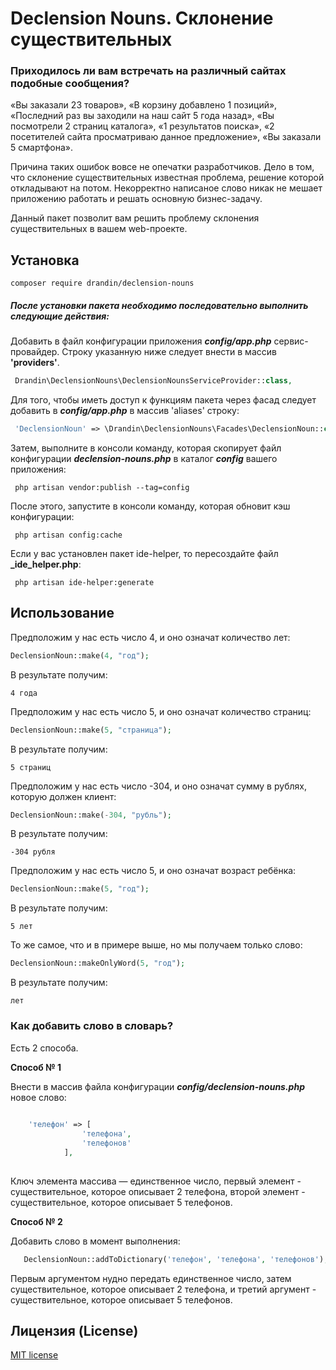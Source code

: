 # Declension Nouns. Склонение существительных

### Приходилось ли вам встречать на различный сайтах подобные сообщения?

«Вы заказали 23 товаров», «В корзину добавлено 1 позиций», «Последний раз вы заходили на наш сайт 5 года назад», «Вы посмотрели 2 страниц каталога»,  «1 результатов поиска», «2 посетителей сайта просматриваю данное предложение», «Вы заказали 5 смартфона».

Причина таких ошибок вовсе не опечатки разработчиков. Дело в том, что склонение существительных известная проблема, решение которой откладывают на потом. Некорректно написаное слово никак не мешает приложению работать и решать основную бизнес-задачу. 

Данный пакет позволит вам решить проблему склонения существительных в вашем web-проекте.

## Установка

    composer require drandin/declension-nouns
    
##### После установки пакета необходимо последовательно выполнить следующие действия:

Добавить в файл конфигурации приложения _**config/app.php**_ сервис-провайдер. Строку указанную ниже следует внести в массив **'providers'**.

```php
 Drandin\DeclensionNouns\DeclensionNounsServiceProvider::class,
```

Для того, чтобы иметь доступ к функциям пакета через фасад следует добавить в _**config/app.php**_ в массив 'aliases' строку:

```php
 'DeclensionNoun' => \Drandin\DeclensionNouns\Facades\DeclensionNoun::class,
```

Затем, выполните в консоли команду, которая скопирует файл конфигурации _**declension-nouns.php**_ в каталог _**config**_ вашего приложения:

```
 php artisan vendor:publish --tag=config
```

После этого, запустите в консоли команду, которая обновит кэш конфигурации:

```
 php artisan config:cache
```

Если у вас установлен пакет ide-helper, то пересоздайте файл **_ide_helper.php**: 

```
 php artisan ide-helper:generate
```

## Использование

Предположим у нас есть число 4, и оно означат количество лет: 

```php
DeclensionNoun::make(4, "год");
```

В результате получим:

    4 года

Предположим у нас есть число 5, и оно означат количество страниц: 

```php
DeclensionNoun::make(5, "страница");
```

В результате получим:

    5 страниц

Предположим у нас есть число -304, и оно означат сумму в рублях, которую должен клиент: 

```php
DeclensionNoun::make(-304, "рубль");
```

В результате получим:

    -304 рубля
   
Предположим у нас есть число 5, и оно означат возраст ребёнка:

```php
DeclensionNoun::make(5, "год");
```

В результате получим:

    5 лет   
   
То же самое, что и в примере выше, но мы получаем только слово:

```php
DeclensionNoun::makeOnlyWord(5, "год");
```

В результате получим:

    лет     
   
### Как добавить слово в словарь?

Есть 2 способа.

**Способ № 1**

Внести в массив файла конфигурации _**config/declension-nouns.php**_ новое слово:

```php
    
    'телефон' => [
                'телефона',
                'телефонов'
            ],
    
``` 

Ключ элемента массива — единственное число, первый элемент - существительное, которое описывает 2 телефона, второй элемент - существительное, которое описывает 5 телефонов.

**Способ № 2**

Добавить слово в момент выполнения:

```php
   DeclensionNoun::addToDictionary('телефон', 'телефона', 'телефонов');
``` 

Первым аргументом нудно передать единственное число, затем существительное, которое описывает 2 телефона, и третий аргумент - существительное, которое описывает 5 телефонов.

## Лицензия (License)

[MIT license](LICENSE)
